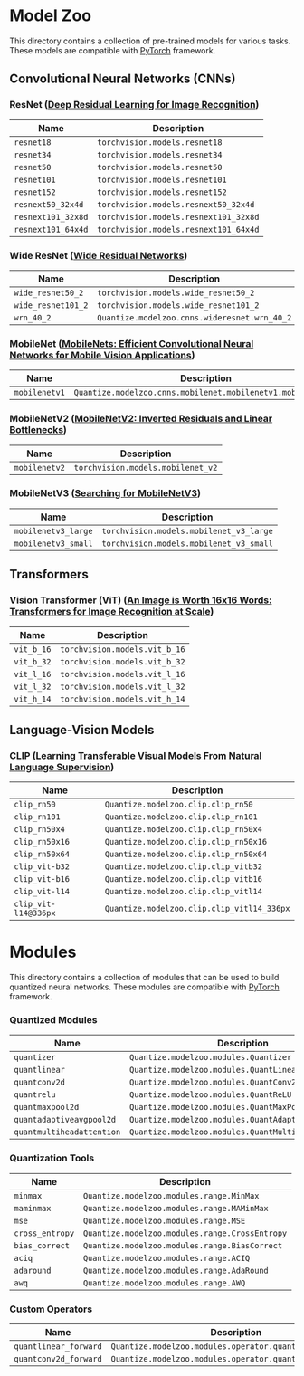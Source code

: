 # Model Zoo

This directory contains a collection of pre-trained models for various tasks. These models are compatible with [PyTorch](https://pytorch.org/) framework.

## Convolutional Neural Networks (CNNs)

### ResNet ([Deep Residual Learning for Image Recognition](https://arxiv.org/abs/1512.03385))

| Name | Description |
|---|---|
| `resnet18` | `torchvision.models.resnet18` |
| `resnet34` | `torchvision.models.resnet34` |
| `resnet50` | `torchvision.models.resnet50` |
| `resnet101` | `torchvision.models.resnet101` |
| `resnet152` | `torchvision.models.resnet152` |
| `resnext50_32x4d` | `torchvision.models.resnext50_32x4d` |
| `resnext101_32x8d` | `torchvision.models.resnext101_32x8d` |
| `resnext101_64x4d` | `torchvision.models.resnext101_64x4d` |


### Wide ResNet ([Wide Residual Networks](https://arxiv.org/abs/1605.07146))

| Name | Description |
|---|---|
| `wide_resnet50_2` | `torchvision.models.wide_resnet50_2` |
| `wide_resnet101_2` | `torchvision.models.wide_resnet101_2` |
| `wrn_40_2` | `Quantize.modelzoo.cnns.wideresnet.wrn_40_2` |


### MobileNet ([MobileNets: Efficient Convolutional Neural Networks for Mobile Vision Applications](https://arxiv.org/abs/1704.04861))

| Name | Description |
|---|---|
| `mobilenetv1` | `Quantize.modelzoo.cnns.mobilenet.mobilenetv1.mobilenet_v1` |


### MobileNetV2 ([MobileNetV2: Inverted Residuals and Linear Bottlenecks](https://arxiv.org/abs/1801.04381))

| Name | Description |
|---|---|
| `mobilenetv2` | `torchvision.models.mobilenet_v2` |


### MobileNetV3 ([Searching for MobileNetV3](https://arxiv.org/abs/1905.02244v2))

| Name | Description |
|---|---|
| `mobilenetv3_large` | `torchvision.models.mobilenet_v3_large` |
| `mobilenetv3_small` | `torchvision.models.mobilenet_v3_small` |



## Transformers

### Vision Transformer (ViT) ([An Image is Worth 16x16 Words: Transformers for Image Recognition at Scale](https://arxiv.org/abs/2010.11929))

| Name | Description |
|---|---|
| `vit_b_16` | `torchvision.models.vit_b_16` |
| `vit_b_32` | `torchvision.models.vit_b_32` |
| `vit_l_16` | `torchvision.models.vit_l_16` |
| `vit_l_32` | `torchvision.models.vit_l_32` |
| `vit_h_14` | `torchvision.models.vit_h_14` |


## Language-Vision Models

### CLIP ([Learning Transferable Visual Models From Natural Language Supervision](https://arxiv.org/abs/2103.00020))

| Name | Description |
|---|---|
| `clip_rn50` | `Quantize.modelzoo.clip.clip_rn50` |
| `clip_rn101` | `Quantize.modelzoo.clip.clip_rn101` |
| `clip_rn50x4` | `Quantize.modelzoo.clip.clip_rn50x4` |
| `clip_rn50x16` | `Quantize.modelzoo.clip.clip_rn50x16` |
| `clip_rn50x64` | `Quantize.modelzoo.clip.clip_rn50x64` |
| `clip_vit-b32` | `Quantize.modelzoo.clip.clip_vitb32` |
| `clip_vit-b16` | `Quantize.modelzoo.clip.clip_vitb16` |
| `clip_vit-l14` | `Quantize.modelzoo.clip.clip_vitl14` |
| `clip_vit-l14@336px` | `Quantize.modelzoo.clip.clip_vitl14_336px` |



# Modules

This directory contains a collection of modules that can be used to build quantized neural networks. These modules are compatible with [PyTorch](https://pytorch.org/) framework.

### Quantized Modules

| Name | Description |
|---|---|
| `quantizer` | `Quantize.modelzoo.modules.Quantizer` |
| `quantlinear` | `Quantize.modelzoo.modules.QuantLinear` |
| `quantconv2d` | `Quantize.modelzoo.modules.QuantConv2d` |
| `quantrelu` | `Quantize.modelzoo.modules.QuantReLU` |
| `quantmaxpool2d` | `Quantize.modelzoo.modules.QuantMaxPool2d` |
| `quantadaptiveavgpool2d` | `Quantize.modelzoo.modules.QuantAdaptiveAvgPool2d` |
| `quantmultiheadattention` | `Quantize.modelzoo.modules.QuantMultiheadAttention` |


### Quantization Tools

| Name | Description |
|---|---|
| `minmax` | `Quantize.modelzoo.modules.range.MinMax` |
| `maminmax` | `Quantize.modelzoo.modules.range.MAMinMax` |
| `mse` | `Quantize.modelzoo.modules.range.MSE` |
| `cross_entropy` | `Quantize.modelzoo.modules.range.CrossEntropy` |
| `bias_correct` | `Quantize.modelzoo.modules.range.BiasCorrect` |
| `aciq` | `Quantize.modelzoo.modules.range.ACIQ` |
| `adaround` | `Quantize.modelzoo.modules.range.AdaRound` |
| `awq` | `Quantize.modelzoo.modules.range.AWQ` |


### Custom Operators

| Name | Description |
|---|---|
| `quantlinear_forward` | `Quantize.modelzoo.modules.operator.quantlinear_forward` |
| `quantconv2d_forward` | `Quantize.modelzoo.modules.operator.quantconv2d_forward` |
